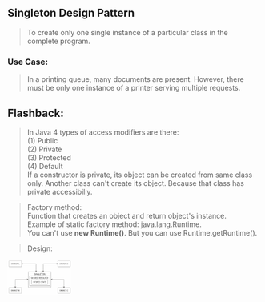 ## Singleton Design Pattern
> To create only one single instance of a particular class in the complete program.
### Use Case:
> In a printing queue, many documents are present. However, there must be only one instance of a printer serving multiple requests. 

## Flashback:
>In Java 4 types of access modifiers are there:  
(1) Public  
(2) Private  
(3) Protected  
(4) Default  
If a constructor is private, its object can be created from same class only. Another class can't create its object. Because that class has private accessibiliy.


>Factory method:  
Function that creates an object and return object's instance.  
Example of static factory method: java.lang.Runtime.   
You can't use **new Runtime()**. But you can use Runtime.getRuntime().

> Design:
<img src="Creational_Patterns/Singleton_Pattern/singleton_design.png" width="128"/>
